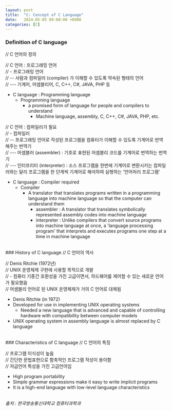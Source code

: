 ```yaml
---
layout: post
title:  "C: Concept of C Language"
date:   2024-05-05 09:00:00 +0900
categories: [C]
---
```


### Definition of C language   
// C 언어의 정의   
   
// C 언어 : 프로그래밍 언어   
// - 프로그래밍 언어   
// -- 사람과 컴파일러 (compiler) 가 이해할 수 있도록 약속된 형태의 언어   
// --- 기계어, 어셈블리어, C, C++, C#, JAVA, PHP 등   
- C language : Programming language   
  - Programming language   
    - a promised form of language for people and compilers to understand   
       - Machine language, assembly, C, C++, C#, JAVA, PHP, etc.   
   
// C 언어 : 컴파일러가 필요   
// - 컴파일러   
// -- 프로그래밍 언어로 작성된 프로그램을 컴퓨터가 이해할 수 있도록 기계어로 번역해주는 번역기   
// --- 어셈블러 (assembler) : 기호로 표현된 어셈블리 코드를 기계어로 번역하는 번역기   
// --- 인터프리터 (interpreter) : 소스 프로그램을 한번에 기계어로 변환시키는 컴파일러와는 달리 프로그램을 한 단계씩 기계어로 해석하여 실행하는 '언어처리 프로그램'   
- C language : Compiler required   
  - Compiler   
      - A translator that translates programs written in a programming language into machine language so that the computer can understand them   
        - assembler : A translator that translates symbolically represented assembly codes into machine language   
        - interpreter : Unlike compilers that convert source programs into machine language at once, a 'language processing program' that interprets and executes programs one step at a time in machine language   
   
<br />
### History of C language   
// C 언어의 역사   
   
// Denis Ritchie (1972년)   
// UNIX 운영체제 구현에 사용할 목적으로 개발   
// - 컴퓨터 기종간 호환성을 가진 고급이면서, 하드웨어를 제어할 수 있는 새로운 언어가 필요했음   
// 어셈블리 언어로 된 UNIX 운영체제가 거의 C 언어로 대체됨   
- Denis Ritchie (in 1972)   
- Developed for use in implementing UNIX operating systems   
  - Needed a new language that is advanced and capable of controlling hardware with compatibility between computer models   
- UNIX operating system in assembly language is almost replaced by C language   
   
<br />
### Characteristics of C language   
// C 언어의 특징   
   
// 프로그램 이식성이 높음   
// 간단한 문법표현으로 함축적인 프로그램 작성이 용이함   
// 저급언어 특성을 가진 고급언어임   
- High program portability   
- Simple grammar expressions make it easy to write implicit programs   
- It is a high-end language with low-level language characteristics   
   
<br />
<cite>출처 : 한국방송통신대학교 컴퓨터과학과</cite>
